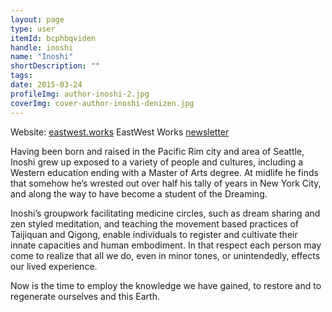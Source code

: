 ```yaml
---
layout: page
type: user
itemId: bcphbqviden
handle: inoshi
name: "Inoshi"
shortDescription: ""
tags:
date: 2015-03-24
profileImg: author-inoshi-2.jpg
coverImg: cover-author-inoshi-denizen.jpg
---
```


Website: [eastwest.works](https://eastwest.works/Inoshi.html)
EastWest Works [newsletter](https://eastwest.works/lists/?p=subscribe)

Having been born and raised in the Pacific Rim city and area of Seattle, Inoshi grew up exposed to a variety of people and cultures, including a Western education ending with a Master of Arts degree. At midlife he finds that somehow he’s wrested out over half his tally of years in New York City, and along the way to have become a student of the Dreaming. 

Inoshi’s groupwork facilitating medicine circles, such as dream sharing and zen styled meditation, and teaching the movement based practices of Taijiquan and Qigong, enable individuals to register and cultivate their innate capacities and human embodiment. In that respect each person may come to realize that all we do, even in minor tones, or unintendedly, effects our lived experience.

Now is the time to employ the knowledge we have gained, to restore and to regenerate ourselves and this Earth.